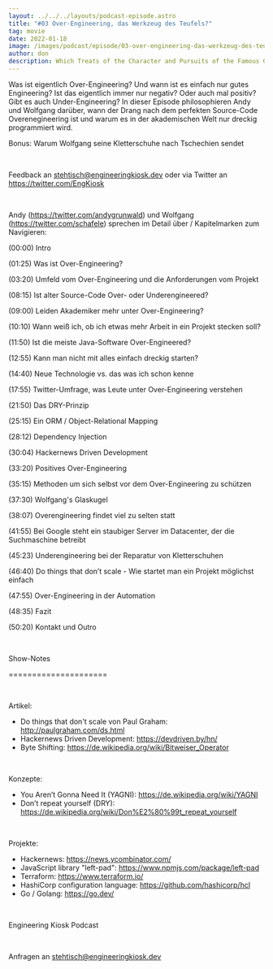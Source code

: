 ```yaml
---
layout: ../../../layouts/podcast-episode.astro
title: "#03 Over-Engineering, das Werkzeug des Teufels?"
tag: movie
date: 2022-01-18
image: /images/podcast/episode/03-over-engineering-das-werkzeug-des-teufels.jpg
author: don
description: Which Treats of the Character and Pursuits of the Famous Gentleman Don Quixote of La Mancha
---
```


<p>Was ist eigentlich Over-Engineering? Und wann ist es einfach nur gutes Engineering? Ist das eigentlich immer nur negativ? Oder auch mal positiv? Gibt es auch Under-Engineering? In dieser Episode philosophieren Andy und Wolfgang darüber, wann der Drang nach dem perfekten Source-Code Overenegineering ist und warum es in der akademischen Welt nur dreckig programmiert wird.</p><p>Bonus: Warum Wolfgang seine Kletterschuhe nach Tschechien sendet</p><p><br></p><p>Feedback an <a href="mailto:stehtisch@engineeringkiosk.dev" rel="nofollow">stehtisch@engineeringkiosk.dev</a> oder via Twitter an <a href="https://twitter.com/EngKiosk" rel="nofollow">https://twitter.com/EngKiosk</a></p><p><br></p><p>Andy (<a href="https://twitter.com/andygrunwald" rel="nofollow">https://twitter.com/andygrunwald</a>) und Wolfgang (<a href="https://twitter.com/schafele" rel="nofollow">https://twitter.com/schafele</a>) sprechen im Detail über / Kapitelmarken zum Navigieren:</p><p>(00:00) Intro</p><p>(01:25) Was ist Over-Engineering?</p><p>(03:20) Umfeld vom Over-Engineering und die Anforderungen vom Projekt</p><p>(08:15) Ist alter Source-Code Over- oder Underengineered?</p><p>(09:00) Leiden Akademiker mehr unter Over-Engineering?</p><p>(10:10) Wann weiß ich, ob ich etwas mehr Arbeit in ein Projekt stecken soll?</p><p>(11:50) Ist die meiste Java-Software Over-Engineered?</p><p>(12:55) Kann man nicht mit alles einfach dreckig starten?</p><p>(14:40) Neue Technologie vs. das was ich schon kenne</p><p>(17:55) Twitter-Umfrage, was Leute unter Over-Engineering verstehen</p><p>(21:50) Das DRY-Prinzip</p><p>(25:15) Ein ORM / Object-Relational Mapping</p><p>(28:12) Dependency Injection</p><p>(30:04) Hackernews Driven Development</p><p>(33:20) Positives Over-Engineering</p><p>(35:15) Methoden um sich selbst vor dem Over-Engineering zu schützen</p><p>(37:30) Wolfgang&#39;s Glaskugel</p><p>(38:07) Overengineering findet viel zu selten statt</p><p>(41:55) Bei Google steht ein staubiger Server im Datacenter, der die Suchmaschine betreibt</p><p>(45:23) Underengineering bei der Reparatur von Kletterschuhen</p><p>(46:40) Do things that don’t scale - Wie startet man ein Projekt möglichst einfach</p><p>(47:55) Over-Engineering in der Automation </p><p>(48:35) Fazit</p><p>(50:20) Kontakt und Outro</p><p><br></p><p>Show-Notes</p><p>=====================</p><p><br></p><p>Artikel:</p><ul><li>Do things that don&#39;t scale von Paul Graham: <a href="http://paulgraham.com/ds.html" rel="nofollow">http://paulgraham.com/ds.html</a></li><li>Hackernews Driven Development: <a href="https://devdriven.by/hn/" rel="nofollow">https://devdriven.by/hn/</a></li><li>Byte Shifting: <a href="https://de.wikipedia.org/wiki/Bitweiser_Operator" rel="nofollow">https://de.wikipedia.org/wiki/Bitweiser_Operator</a></li></ul><p><br></p><p>Konzepte:</p><ul><li>You Aren’t Gonna Need It (YAGNI): <a href="https://de.wikipedia.org/wiki/YAGNI" rel="nofollow">https://de.wikipedia.org/wiki/YAGNI</a></li><li>Don’t repeat yourself (DRY): <a href="https://de.wikipedia.org/wiki/Don%E2%80%99t_repeat_yourself" rel="nofollow">https://de.wikipedia.org/wiki/Don%E2%80%99t_repeat_yourself</a></li></ul><p><br></p><p>Projekte:</p><ul><li>Hackernews: <a href="https://news.ycombinator.com/" rel="nofollow">https://news.ycombinator.com/</a></li><li>JavaScript library &#34;left-pad&#34;: <a href="https://www.npmjs.com/package/left-pad" rel="nofollow">https://www.npmjs.com/package/left-pad</a></li><li>Terraform: <a href="https://www.terraform.io/" rel="nofollow">https://www.terraform.io/</a></li><li>HashiCorp configuration language: <a href="https://github.com/hashicorp/hcl" rel="nofollow">https://github.com/hashicorp/hcl</a></li><li>Go / Golang: <a href="https://go.dev/" rel="nofollow">https://go.dev/</a></li></ul><p><br></p><p>Engineering Kiosk Podcast</p><p><br></p><p>Anfragen an <a href="mailto:stehtisch@engineeringkiosk.dev" rel="nofollow">stehtisch@engineeringkiosk.dev</a></p>